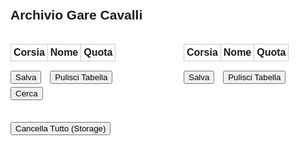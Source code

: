 <!DOCTYPE html>
<html lang="it">
<head>
    <meta charset="UTF-8">
    <title>Archivio Gare Cavalli</title>
    <style>
        body {
            font-family: Arial, sans-serif;
            padding: 20px;
        }
        .gara-container {
            display: flex;
            gap: 50px;
            margin-bottom: 30px;
        }
        .gara {
            flex: 1;
        }
        table {
            width: 100%;
            border-collapse: collapse;
            margin-bottom: 10px;
        }
        th, td {
            border: 1px solid #ccc;
            padding: 4px;
            text-align: center;
        }
        input[type="text"] {
            width: 90%;
            padding: 4px;
        }
        input.quota {
            width: 50px;
        }
        button {
            margin-top: 5px;
            margin-right: 10px;
        }
    </style>
</head>
<body>
<h2>Archivio Gare Cavalli</h2>
<div class="gara-container">
    <div class="gara">
        <table id="gara1">
            <tr><th>Corsia</th><th>Nome</th><th>Quota</th></tr>
            <script>
                for (let i = 1; i <= 6; i++) {
                    document.write(`<tr><td>${i}</td><td><input type="text" id="nome1_${i}" class="nome" /></td><td><input type="text" id="quota1_${i}" class="quota" maxlength="4" /></td></tr>`);
                }
            </script>
        </table>
        <button onclick="salvaGara(1)">Salva</button>
        <button onclick="pulisciTabella(1)">Pulisci Tabella</button>
        <button onclick="cercaGare()">Cerca</button>
    </div>
    <div class="gara">
        <table id="gara2">
            <tr><th>Corsia</th><th>Nome</th><th>Quota</th></tr>
            <script>
                for (let i = 1; i <= 6; i++) {
                    document.write(`<tr><td>${i}</td><td><input type="text" id="nome2_${i}" class="nome" /></td><td><input type="text" id="quota2_${i}" class="quota" maxlength="4" /></td></tr>`);
                }
            </script>
        </table>
        <button onclick="salvaGara(2)">Salva</button>
        <button onclick="pulisciTabella(2)">Pulisci Tabella</button>
    </div>
</div>
<button onclick="cancellaTutto()">Cancella Tutto (Storage)</button>

<script>
    function getGaraData(index) {
        const nomi = [], quote = [];
        for (let i = 1; i <= 6; i++) {
            nomi.push(document.getElementById(`nome${index}_${i}`).value.trim());
            quote.push(document.getElementById(`quota${index}_${i}`).value.trim());
        }
        return { nomi, quote };
    }

    function salvaGara(index) {
        const { nomi, quote } = getGaraData(index);
        if (nomi.includes("") || quote.includes("")) {
            alert("Completa tutti i campi prima di salvare.");
            return;
        }

        const gare = JSON.parse(localStorage.getItem("gare") || "[]");
        const garaEsistente = gare.find(g => JSON.stringify(g.nomi) === JSON.stringify(nomi) && JSON.stringify(g.quote) === JSON.stringify(quote));

        if (garaEsistente) {
            const tris = garaEsistente.tris.join(", ");
            const quotaTris = garaEsistente.quotaTris;
            if (confirm(`Gara già esistente.\nTris vincente: ${tris}\nQuota: ${quotaTris}\nÈ la stessa gara?`)) {
                alert("Ottimo, abbiamo vinto!");
            } else {
                inserisciNuovaTris(garaEsistente);
            }
            return;
        }

        const gareStesseQuote = gare.filter(g => JSON.stringify(g.quote) === JSON.stringify(quote));
        if (gareStesseQuote.length > 0) {
            let messaggio = "Quote identiche ad un'altra gara. Ecco le tris salvate:\n";
            gareStesseQuote.forEach(g => {
                messaggio += `Tris: ${g.tris.join(", ")} - Quota: ${g.quotaTris}\n`;
            });
            alert(messaggio);
            inserisciNuovaTris(null, nomi, quote);
            return;
        }

        inserisciNuovaTris(null, nomi, quote);
    }

    function inserisciNuovaTris(gara, nomi = null, quote = null) {
        const trisInput = prompt("Inserire tris vincente (separata da virgola)");
        if (!trisInput) return;
        const quotaTris = prompt("Inserire quota della tris vincente");
        if (!quotaTris) return;

        const nuovaGara = gara || {
            nomi,
            quote,
            tris: trisInput.split(",").map(s => s.trim()),
            quotaTris
        };

        if (!gara) {
            const gare = JSON.parse(localStorage.getItem("gare") || "[]");
            gare.push(nuovaGara);
            localStorage.setItem("gare", JSON.stringify(gare));
        } else {
            gara.tris.push(...trisInput.split(",").map(s => s.trim()));
            localStorage.setItem("gare", JSON.stringify(JSON.parse(localStorage.getItem("gare"))));
        }

        alert("Gara salvata correttamente.");
    }

    function pulisciTabella(index) {
        for (let i = 1; i <= 6; i++) {
            document.getElementById(`nome${index}_${i}`).value = "";
            document.getElementById(`quota${index}_${i}`).value = "";
        }
    }

    function cancellaTutto() {
        localStorage.removeItem("gare");
        alert("Tutte le gare sono state eliminate.");
    }

    function cercaGare() {
        const cavallo = document.getElementById("nome1_1").value.trim();
        if (!cavallo) {
            alert("Inserisci un nome nella prima corsia per cercare.");
            return;
        }

        const gare = JSON.parse(localStorage.getItem("gare") || "[]");
        const risultati = gare.filter(g => g.nomi[0].toLowerCase() === cavallo.toLowerCase());

        if (risultati.length === 0) {
            alert("Nessuna gara trovata con quel cavallo in corsia 1.");
            return;
        }

        let index = 0;
        const win = window.open("", "Risultati Ricerca", "width=600,height=400");
        const containerId = `contenitore-${Date.now()}`;

        function mostraGara(i) {
            const gara = risultati[i];
            win.document.body.innerHTML = `<div id="${containerId}">
                <h3>Gara ${i + 1} di ${risultati.length}</h3>
                <ul>${gara.nomi.map((n, idx) => `<li>Corsia ${idx + 1}: ${n} (Quota: ${gara.quote[idx]})</li>`).join("")}</ul>
                <p><strong>Tris vincenti:</strong> ${gara.tris.join(", ")}<br><strong>Quota tris:</strong> ${gara.quotaTris}</p>
                <button onclick="window.opener.prevGara()">&larr;</button>
                <button onclick="window.opener.nextGara()">&rarr;</button>
            </div>`;
        }

        window.prevGara = () => {
            if (index > 0) index--;
            mostraGara(index);
        };

        window.nextGara = () => {
            if (index < risultati.length - 1) index++;
            mostraGara(index);
        };

        mostraGara(index);
    }
</script>
</body>
</html>
